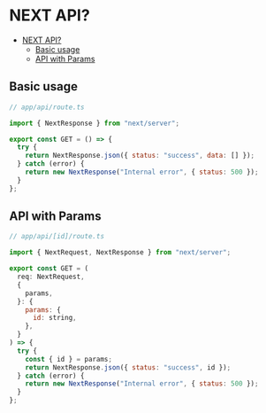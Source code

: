 # NEXT API?

- [NEXT API?](#next-api)
  - [Basic usage](#basic-usage)
  - [API with Params](#api-with-params)

## Basic usage

```js
// app/api/route.ts

import { NextResponse } from "next/server";

export const GET = () => {
  try {
    return NextResponse.json({ status: "success", data: [] });
  } catch (error) {
    return new NextResponse("Internal error", { status: 500 });
  }
};
```

## API with Params

```js
// app/api/[id]/route.ts

import { NextRequest, NextResponse } from "next/server";

export const GET = (
  req: NextRequest,
  {
    params,
  }: {
    params: {
      id: string,
    },
  }
) => {
  try {
    const { id } = params;
    return NextResponse.json({ status: "success", id });
  } catch (error) {
    return new NextResponse("Internal error", { status: 500 });
  }
};
```
